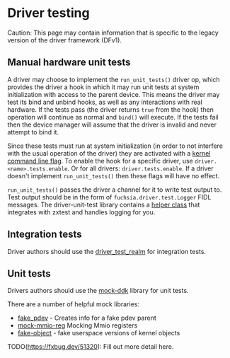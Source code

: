 # Driver testing

Caution: This page may contain information that is specific to the legacy
version of the driver framework (DFv1).

## Manual hardware unit tests

A driver may choose to implement the `run_unit_tests()` driver op, which
provides the driver a hook in which it may run unit tests at system
initialization with access to the parent device. This means the driver may test
its bind and unbind hooks, as well as any interactions with real hardware. If
the tests pass (the driver returns `true` from the hook) then operation will
continue as normal and `bind()` will execute. If the tests fail then the device
manager will assume that the driver is invalid and never attempt to bind it.

Since these tests must run at system initialization (in order to not interfere
with the usual operation of the driver) they are activated with a
[kernel command line flag](/docs/reference/kernel/kernel_cmdline.md). To enable
the hook for a specific driver, use `driver.<name>.tests.enable`. Or for all
drivers: `driver.tests.enable`. If a driver doesn't implement `run_unit_tests()`
then these flags will have no effect.

`run_unit_tests()` passes the driver a channel for it to write test output to.
Test output should be in the form of `fuchsia.driver.test.Logger` FIDL messages.
The driver-unit-test library contains a [helper class] that integrates with
zxtest and handles logging for you.

[helper class]: /zircon/system/ulib/driver-unit-test/include/lib/driver-unit-test/logger.h

## Integration tests

Driver authors should use the [driver_test_realm](/sdk/lib/driver_test_realm)
for integration tests.

## Unit tests
Drivers authors should use the [mock-ddk](/docs/development/drivers/testing/mock_ddk.md)
library for unit tests.

There are a number of helpful mock libraries:

* [fake_pdev](/src/devices/bus/testing/fake-pdev/fake-pdev.h) - Creates info for a fake pdev parent
* [mock-mmio-reg](/src/devices/testing/mock-mmio-reg/include/mock-mmio-reg/mock-mmio-reg.h) Mocking Mmio registers
* [fake-object](/src/devices/testing/fake-object/README.md) - fake userspace versions of kernel objects

TODO(https://fxbug.dev/51320): Fill out more detail here.
